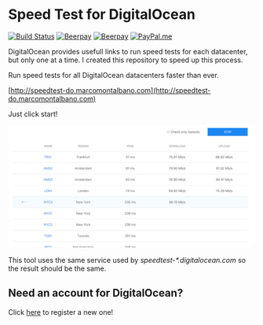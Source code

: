 Speed Test for DigitalOcean
===========================

[![Build Status](https://travis-ci.org/marcomontalbano/speedtest-for-digitalocean.svg?branch=master)](https://travis-ci.org/marcomontalbano/speedtest-for-digitalocean)
[![Beerpay](https://beerpay.io/marcomontalbano/speedtest-for-digitalocean/badge.svg?style=beer)](https://beerpay.io/marcomontalbano/speedtest-for-digitalocean)
[![Beerpay](https://img.shields.io/badge/make-wish-f95c5c.svg)](https://beerpay.io/marcomontalbano/speedtest-for-digitalocean)
[![PayPal.me](https://img.shields.io/badge/paypal-donate-119fde.svg)](https://www.paypal.me/marcomontalbano)

DigitalOcean provides usefull links to run speed tests for each datacenter, but only one at a time.
I created this repository to speed up this process.

Run speed tests for all DigitalOcean datacenters faster than ever.

[http://speedtest-do.marcomontalbano.com](http://speedtest-do.marcomontalbano.com)

Just click start!

![Speedtest for DigitalOcean - Screenshot](public/images/speedtest-for-digitalocean-screenshot-without-header.jpg)

This tool uses the same service used by _speedtest-*.digitalocean.com_ so the result should be the same.

## Need an account for DigitalOcean?

Click [here](https://m.do.co/c/45b8cffe90f8) to register a new one!

